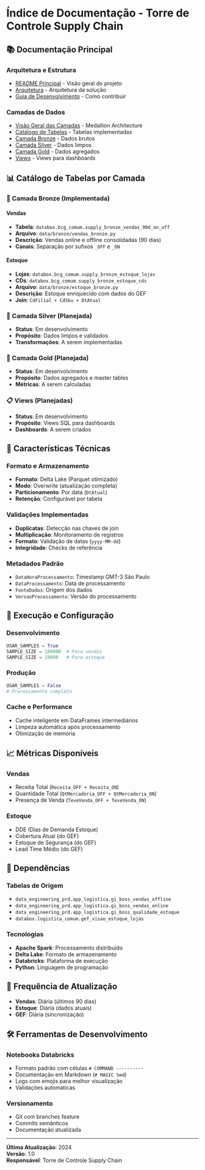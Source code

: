 # Índice de Documentação - Torre de Controle Supply Chain

## 📚 Documentação Principal

### Arquitetura e Estrutura
- [README Principal](../../README.md) - Visão geral do projeto
- [Arquitetura](../../ARCHITECTURE.md) - Arquitetura da solução
- [Guia de Desenvolvimento](../../DEVELOPMENT.md) - Como contribuir

### Camadas de Dados
- [Visão Geral das Camadas](README.md) - Medallion Architecture
- [Catálogo de Tabelas](CATALOGO_TABELAS.md) - Tabelas implementadas
- [Camada Bronze](bronze/README.md) - Dados brutos
- [Camada Silver](silver/README.md) - Dados limpos
- [Camada Gold](gold/README.md) - Dados agregados
- [Views](views/README.md) - Views para dashboards

## 📊 Catálogo de Tabelas por Camada

### 🥉 Camada Bronze (Implementada)

#### Vendas
- **Tabela**: `databox.bcg_comum.supply_bronze_vendas_90d_on_off`
- **Arquivo**: `data/bronze/vendas_bronze.py`
- **Descrição**: Vendas online e offline consolidadas (90 dias)
- **Canais**: Separação por sufixos `_OFF` e `_ON`

#### Estoque
- **Lojas**: `databox.bcg_comum.supply_bronze_estoque_lojas`
- **CDs**: `databox.bcg_comum.supply_bronze_estoque_cds`
- **Arquivo**: `data/bronze/estoque_bronze.py`
- **Descrição**: Estoque enriquecido com dados do GEF
- **Join**: `CdFilial + CdSku + DtAtual`

### 🥈 Camada Silver (Planejada)
- **Status**: Em desenvolvimento
- **Propósito**: Dados limpos e validados
- **Transformações**: A serem implementadas

### 🥇 Camada Gold (Planejada)
- **Status**: Em desenvolvimento
- **Propósito**: Dados agregados e master tables
- **Métricas**: A serem calculadas

### 📋 Views (Planejadas)
- **Status**: Em desenvolvimento
- **Propósito**: Views SQL para dashboards
- **Dashboards**: A serem criados

## 🔧 Características Técnicas

### Formato e Armazenamento
- **Formato**: Delta Lake (Parquet otimizado)
- **Modo**: Overwrite (atualização completa)
- **Particionamento**: Por data (`DtAtual`)
- **Retenção**: Configurável por tabela

### Validações Implementadas
- **Duplicatas**: Detecção nas chaves de join
- **Multiplicação**: Monitoramento de registros
- **Formato**: Validação de datas (`yyyy-MM-dd`)
- **Integridade**: Checks de referência

### Metadados Padrão
- `DataHoraProcessamento`: Timestamp GMT-3 São Paulo
- `DataProcessamento`: Data de processamento
- `FonteDados`: Origem dos dados
- `VersaoProcessamento`: Versão do processamento

## 🚀 Execução e Configuração

### Desenvolvimento
```python
USAR_SAMPLES = True
SAMPLE_SIZE = 100000  # Para vendas
SAMPLE_SIZE = 10000   # Para estoque
```

### Produção
```python
USAR_SAMPLES = False
# Processamento completo
```

### Cache e Performance
- Cache inteligente em DataFrames intermediários
- Limpeza automática após processamento
- Otimização de memória

## 📈 Métricas Disponíveis

### Vendas
- Receita Total (`Receita_OFF + Receita_ON`)
- Quantidade Total (`QtMercadoria_OFF + QtMercadoria_ON`)
- Presença de Venda (`TeveVenda_OFF + TeveVenda_ON`)

### Estoque
- DDE (Dias de Demanda Estoque)
- Cobertura Atual (do GEF)
- Estoque de Segurança (do GEF)
- Lead Time Médio (do GEF)

## 🔗 Dependências

### Tabelas de Origem
- `data_engineering_prd.app_logistica.gi_boss_vendas_offline`
- `data_engineering_prd.app_logistica.gi_boss_vendas_online`
- `data_engineering_prd.app_logistica.gi_boss_qualidade_estoque`
- `databox.logistica_comum.gef_visao_estoque_lojas`

### Tecnologias
- **Apache Spark**: Processamento distribuído
- **Delta Lake**: Formato de armazenamento
- **Databricks**: Plataforma de execução
- **Python**: Linguagem de programação

## 📅 Frequência de Atualização

- **Vendas**: Diária (últimos 90 dias)
- **Estoque**: Diária (dados atuais)
- **GEF**: Diária (sincronização)

## 🛠️ Ferramentas de Desenvolvimento

### Notebooks Databricks
- Formato padrão com células `# COMMAND ----------`
- Documentação em Markdown (`# MAGIC %md`)
- Logs com emojis para melhor visualização
- Validações automáticas

### Versionamento
- Git com branches feature
- Commits semânticos
- Documentação atualizada

---

**Última Atualização**: 2024  
**Versão**: 1.0  
**Responsável**: Torre de Controle Supply Chain
